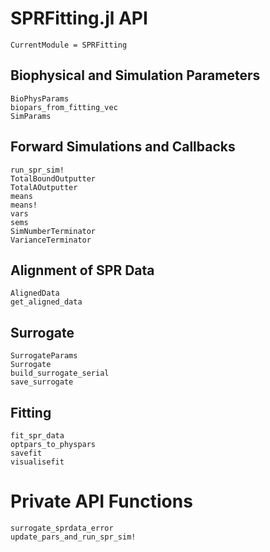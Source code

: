# SPRFitting.jl API
```@meta
CurrentModule = SPRFitting
```

## Biophysical and Simulation Parameters

```@docs
BioPhysParams
biopars_from_fitting_vec
SimParams
```

## Forward Simulations and Callbacks

```@docs
run_spr_sim!
TotalBoundOutputter
TotalAOutputter
means
means!
vars
sems
SimNumberTerminator
VarianceTerminator
```

## Alignment of SPR Data

```@docs
AlignedData
get_aligned_data
```

## Surrogate

```@docs
SurrogateParams
Surrogate
build_surrogate_serial
save_surrogate
```

## Fitting

```@docs
fit_spr_data
optpars_to_physpars
savefit
visualisefit
```

# Private API Functions

```@docs
surrogate_sprdata_error
update_pars_and_run_spr_sim!
```